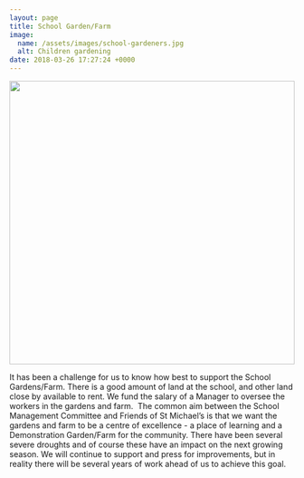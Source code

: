 ```yaml
---
layout: page
title: School Garden/Farm
image:
  name: /assets/images/school-gardeners.jpg
  alt: Children gardening
date: 2018-03-26 17:27:24 +0000
---
```

<a href="{{ site.url }}{{ site.baseurl }}{{ page.image.name }}"><img src="{{ site.url }}{{ site.baseurl }}{{ page.image.name }}" style="object-fit: cover; height: 500px; width: 100%;" /></a>

It has been a challenge for us to know how best to support the School Gardens/Farm. There is a good amount of land at the school, and other land close by available to rent. We fund the salary of a Manager to oversee the workers in the gardens and farm.  The common aim between the School Management Committee and Friends of St Michael’s is that we want the gardens and farm to be a centre of excellence - a place of learning and a Demonstration Garden/Farm for the community. There have been several severe droughts and of course these have an impact on the next growing season. We will continue to support and press for improvements, but in reality there will be several years of work ahead of us to achieve this goal.
